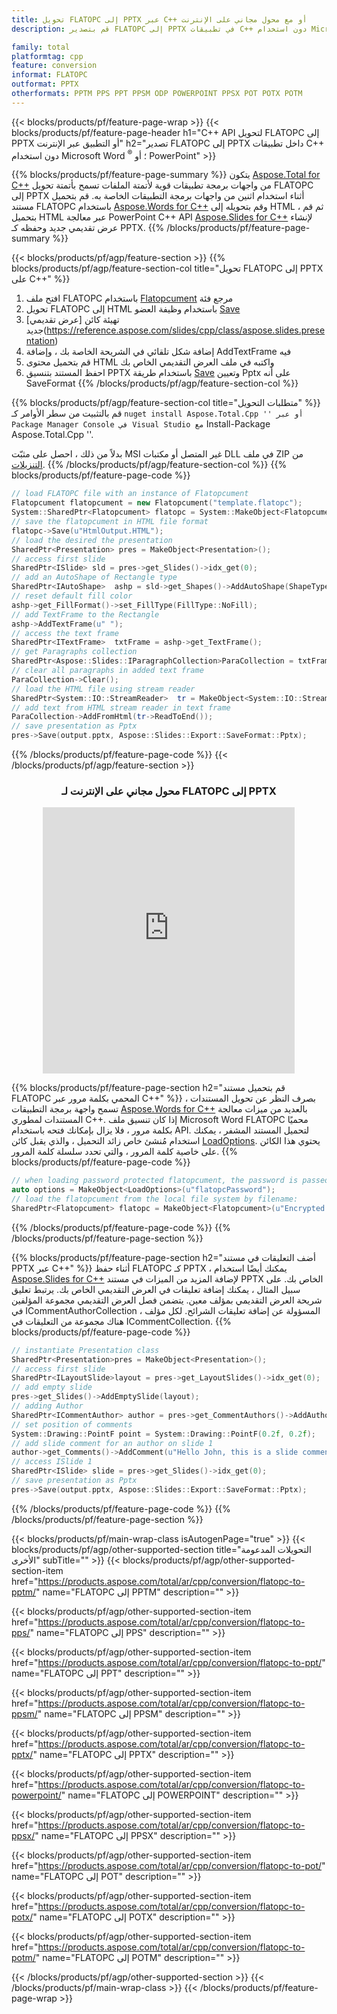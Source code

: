 ```yaml
---
title: تحويل FLATOPC إلى PPTX عبر C++ أو مع محول مجاني على الإنترنت
description: قم بتصدير FLATOPC إلى PPTX في تطبيقات C++ دون استخدام Microsoft Word of PowerPoint أو عبر الإنترنت. اختبر محول POT إلى CSV على الإنترنت مجانًا بسرعة قبل دمج الكود.

family: total
platformtag: cpp
feature: conversion
informat: FLATOPC
outformat: PPTX
otherformats: PPTM PPS PPT PPSM ODP POWERPOINT PPSX POT POTX POTM
---
```

{{< blocks/products/pf/feature-page-wrap >}}
{{< blocks/products/pf/feature-page-header h1="C++ API لتحويل FLATOPC إلى PPTX أو التطبيق عبر الإنترنت" h2="تصدير FLATOPC إلى PPTX داخل تطبيقات C++ دون استخدام Microsoft Word <sup>&reg;</sup> ؛ أو PowerPoint" >}}

{{% blocks/products/pf/feature-page-summary %}}
يتكون [Aspose.Total for C++](https://products.aspose.com/total/cpp/) من واجهات برمجة تطبيقات قوية لأتمتة الملفات تسمح بأتمتة تحويل FLATOPC إلى PPTX أثناء استخدام اثنين من واجهات برمجة التطبيقات الخاصة به. قم بتحميل مستند FLATOPC باستخدام [Aspose.Words for C++](https://products.aspose.com/words/cpp/) وقم بتحويله إلى HTML ، ثم قم بتحميل HTML عبر معالجة PowerPoint C++ API [Aspose.Slides for C++](https://products.aspose.com/slides/cpp/) لإنشاء عرض تقديمي جديد وحفظه كـ PPTX. 
{{% /blocks/products/pf/feature-page-summary  %}}

{{< blocks/products/pf/agp/feature-section >}}
{{% blocks/products/pf/agp/feature-section-col title="تحويل FLATOPC إلى PPTX على C++" %}}
1. افتح ملف FLATOPC باستخدام [Flatopcument](https://reference.aspose.com/words/cpp/class/aspose.words.flatopcument) مرجع فئة
2. تحويل FLATOPC إلى HTML باستخدام وظيفة العضو [Save](https://reference.aspose.com/words/cpp/class/aspose.words.flatopcument#save_stdbasicostream_saveoptions)
3. تهيئة كائن [عرض تقديمي] جديد(https://reference.aspose.com/slides/cpp/class/aspose.slides.presentation)
4. إضافة شكل تلقائي في الشريحة الخاصة بك ، وإضافة AddTextFrame فيه
5. قم بتحميل محتوى HTML واكتبه في ملف العرض التقديمي الخاص بك
6. احفظ المستند بتنسيق PPTX باستخدام طريقة [Save](https://reference.aspose.com/slides/cpp/class/aspose.slides.presentation#afcd59ec697bf05c10f78c3869de2ec9e) وتعيين Pptx على أنه SaveFormat
{{% /blocks/products/pf/agp/feature-section-col %}}

{{% blocks/products/pf/agp/feature-section-col title="متطلبات التحويل" %}}
قم بالتثبيت من سطر الأوامر كـ `` nuget install Aspose.Total.Cpp '' أو عبر Package Manager Console في Visual Studio مع `` Install-Package Aspose.Total.Cpp ''.

بدلاً من ذلك ، احصل على مثبّت MSI غير المتصل أو مكتبات DLL في ملف ZIP من [التنزيلات](https://releases.aspose.com/total/cpp).
{{% /blocks/products/pf/agp/feature-section-col %}}
{{% blocks/products/pf/feature-page-code %}}

```cpp
// load FLATOPC file with an instance of Flatopcument
Flatopcument flatopcument = new Flatopcument("template.flatopc");
System::SharedPtr<Flatopcument> flatopc = System::MakeObject<Flatopcument>(u"sourceFile.flatopc");
// save the flatopcument in HTML file format
flatopc->Save(u"HtmlOutput.HTML");
// load the desired the presentation
SharedPtr<Presentation> pres = MakeObject<Presentation>();
// access first slide
SharedPtr<ISlide> sld = pres->get_Slides()->idx_get(0);
// add an AutoShape of Rectangle type
SharedPtr<IAutoShape>  ashp = sld->get_Shapes()->AddAutoShape(ShapeType::Rectangle, 10, 10, 700, 500);
// reset default fill color
ashp->get_FillFormat()->set_FillType(FillType::NoFill);
// add TextFrame to the Rectangle
ashp->AddTextFrame(u" ");
// access the text frame
SharedPtr<ITextFrame>  txtFrame = ashp->get_TextFrame();
// get Paragraphs collection
SharedPtr<Aspose::Slides::IParagraphCollection>ParaCollection = txtFrame->get_Paragraphs();
// clear all paragraphs in added text frame
ParaCollection->Clear();
// load the HTML file using stream reader
SharedPtr<System::IO::StreamReader>  tr = MakeObject<System::IO::StreamReader>(HtmlOutput.HTML);
// add text from HTML stream reader in text frame
ParaCollection->AddFromHtml(tr->ReadToEnd());
// save presentation as Pptx
pres->Save(output.pptx, Aspose::Slides::Export::SaveFormat::Pptx);                  
```


{{% /blocks/products/pf/feature-page-code %}}
{{< /blocks/products/pf/agp/feature-section >}}
<div class="container-fluid agp-content bg-white aboutfile box-1 vh100 section nopbtm">
<div class=container>
<div class=row>
<div class="demobox tc col-md-12 padding-0" align="center">

<h3>محول مجاني على الإنترنت لـ FLATOPC إلى PPTX</h3>

<iframe style="border: none; height: 426px;" scrolling="no" src="https://total-conversion-app-65z5r2lp.qa.k8s.dynabic.com/?to=pptx&from=flatopc" id="child-iframe" width="80%"></iframe>

</div></div>
</div></div>

{{% blocks/products/pf/feature-page-section  h2="قم بتحميل مستند FLATOPC المحمي بكلمة مرور عبر C++" %}}
بصرف النظر عن تحويل المستندات ، تسمح واجهة برمجة التطبيقات [Aspose.Words for C++](https://products.aspose.com/words/cpp/) بالعديد من ميزات معالجة المستندات لمطوري C++. إذا كان تنسيق ملف Microsoft Word FLATOPC محميًا بكلمة مرور ، فلا يزال بإمكانك فتحه باستخدام API. لتحميل المستند المشفر ، يمكنك استخدام مُنشئ خاص زائد التحميل ، والذي يقبل كائن [LoadOptions](https://reference.aspose.com/words/cpp/class/aspose.words.loading.load_options). يحتوي هذا الكائن على خاصية كلمة المرور ، والتي تحدد سلسلة كلمة المرور.
{{% blocks/products/pf/feature-page-code %}}

```cpp
// when loading password protected flatopcument, the password is passed to the flatopcument's constructor using a LoadOptions object.
auto options = MakeObject<LoadOptions>(u"flatopcPassword");
// load the flatopcument from the local file system by filename:
SharedPtr<Flatopcument> flatopc = MakeObject<Flatopcument>(u"Encrypted.flatopc", options);
```

{{% /blocks/products/pf/feature-page-code  %}}
{{% /blocks/products/pf/feature-page-section %}}

{{% blocks/products/pf/feature-page-section  h2="أضف التعليقات في مستند PPTX عبر C++" %}}
أثناء حفظ FLATOPC كـ PPTX ، يمكنك أيضًا استخدام [Aspose.Slides for C++](https://products.aspose.com/slides/cpp/) لإضافة المزيد من الميزات في مستند PPTX الخاص بك. على سبيل المثال ، يمكنك إضافة تعليقات في العرض التقديمي الخاص بك. يرتبط تعليق شريحة العرض التقديمي بمؤلف معين. يتضمن فصل العرض التقديمي مجموعة المؤلفين في ICommentAuthorCollection المسؤولة عن إضافة تعليقات الشرائح. لكل مؤلف ، هناك مجموعة من التعليقات في ICommentCollection.
{{% blocks/products/pf/feature-page-code %}}

```cpp
// instantiate Presentation class
SharedPtr<Presentation>pres = MakeObject<Presentation>();
// access first slide
SharedPtr<ILayoutSlide>layout = pres->get_LayoutSlides()->idx_get(0);
// add empty slide
pres->get_Slides()->AddEmptySlide(layout);
// adding Author
SharedPtr<ICommentAuthor> author = pres->get_CommentAuthors()->AddAuthor(u"John Doe", u"MF");
// set position of comments
System::Drawing::PointF point = System::Drawing::PointF(0.2f, 0.2f);
// add slide comment for an author on slide 1
author->get_Comments()->AddComment(u"Hello John, this is a slide comment", pres->get_Slides()->idx_get(1), point, DateTime::get_Now());
// access ISlide 1
SharedPtr<ISlide> slide = pres->get_Slides()->idx_get(0);
// save presentation as Pptx
pres->Save(output.pptx, Aspose::Slides::Export::SaveFormat::Pptx);  
```

{{% /blocks/products/pf/feature-page-code  %}}
{{% /blocks/products/pf/feature-page-section %}}

{{< blocks/products/pf/main-wrap-class isAutogenPage="true" >}}
{{< blocks/products/pf/agp/other-supported-section title="التحويلات المدعومة الأخرى" subTitle="" >}}
{{< blocks/products/pf/agp/other-supported-section-item href="https://products.aspose.com/total/ar/cpp/conversion/flatopc-to-pptm/" name="FLATOPC إلى PPTM" description="" >}}

{{< blocks/products/pf/agp/other-supported-section-item href="https://products.aspose.com/total/ar/cpp/conversion/flatopc-to-pps/" name="FLATOPC إلى PPS" description="" >}}

{{< blocks/products/pf/agp/other-supported-section-item href="https://products.aspose.com/total/ar/cpp/conversion/flatopc-to-ppt/" name="FLATOPC إلى PPT" description="" >}}

{{< blocks/products/pf/agp/other-supported-section-item href="https://products.aspose.com/total/ar/cpp/conversion/flatopc-to-ppsm/" name="FLATOPC إلى PPSM" description="" >}}

{{< blocks/products/pf/agp/other-supported-section-item href="https://products.aspose.com/total/ar/cpp/conversion/flatopc-to-pptx/" name="FLATOPC إلى PPTX" description="" >}}

{{< blocks/products/pf/agp/other-supported-section-item href="https://products.aspose.com/total/ar/cpp/conversion/flatopc-to-powerpoint/" name="FLATOPC إلى POWERPOINT" description="" >}}

{{< blocks/products/pf/agp/other-supported-section-item href="https://products.aspose.com/total/ar/cpp/conversion/flatopc-to-ppsx/" name="FLATOPC إلى PPSX" description="" >}}

{{< blocks/products/pf/agp/other-supported-section-item href="https://products.aspose.com/total/ar/cpp/conversion/flatopc-to-pot/" name="FLATOPC إلى POT" description="" >}}

{{< blocks/products/pf/agp/other-supported-section-item href="https://products.aspose.com/total/ar/cpp/conversion/flatopc-to-potx/" name="FLATOPC إلى POTX" description="" >}}

{{< blocks/products/pf/agp/other-supported-section-item href="https://products.aspose.com/total/ar/cpp/conversion/flatopc-to-potm/" name="FLATOPC إلى POTM" description="" >}}


{{< /blocks/products/pf/agp/other-supported-section >}}
{{< /blocks/products/pf/main-wrap-class >}}
{{< /blocks/products/pf/feature-page-wrap >}}